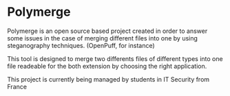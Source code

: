 # Polymerge

Polymerge is an open source based project created in order to answer some issues in the case of merging different files into one by using steganography techniques. (OpenPuff, for instance)

This tool is designed to merge two differents files of different types into one file readeable for the both extension by choosing the right application.

This project is currently being managed by students in IT Security from France 

